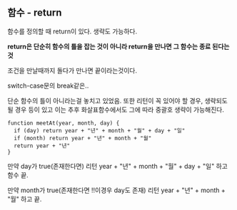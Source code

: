 ##  함수 - return

함수를 정의할 때 return이 있다. 생략도 가능하다.

**return은 단순히 함수의 틀을 잡는 것이 아니라 return을 만나면 그 함수는 종료 된다는 것** 

조건을 만날때까지 돌다가 만나면 끝이라는것이다.

switch-case문의 break같은..


단순 함수의 틀이 아니라는걸 놓치고 있었음. 또한 리턴이 꼭 있어야 할 경우, 생략되도 될 경우 등이 있고 이는 추후 화살표함수에서도 그에 따라 중괄호 생략이 가능해진다.
```
function meetAt(year, month, day) {
  if (day) return year + "년" + month + "월" + day + "일"  
  if (month) return year + "년" + month + "월"
  return year + "년"
}
```
만약 day가 true(존재한다면) 리턴  year + "년" + month + "월" + day + "일"  하고 함수 끝.

만약 month가 true(존재한다면 !!이경우 day도 존재) 리턴 year + "년" + month + "월" 하고 끝.